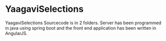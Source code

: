 # YaagaviSelections
YaagaviSelections Sourcecode is in 2 folders. Server has been programmed in java using spring boot and the front end application has been written in AngularJS.
